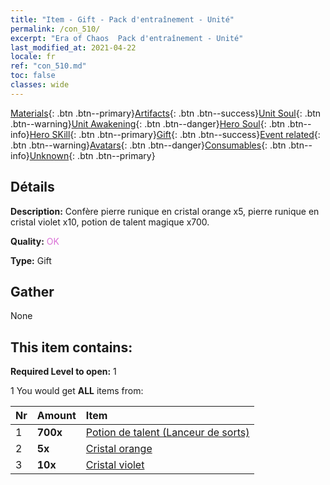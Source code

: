 ```yaml
---
title: "Item - Gift - Pack d'entraînement - Unité"
permalink: /con_510/
excerpt: "Era of Chaos  Pack d'entraînement - Unité"
last_modified_at: 2021-04-22
locale: fr
ref: "con_510.md"
toc: false
classes: wide
---
```

 [Materials](/ItemsFR/){: .btn .btn--primary}[Artifacts](/ItemsFR/Artifacts/){: .btn .btn--success}[Unit Soul](/ItemsFR/UnitSoul/){: .btn .btn--warning}[Unit Awakening](/ItemsFR/UnitAwakening/){: .btn .btn--danger}[Hero Soul](/ItemsFR/HeroSoul/){: .btn .btn--info}[Hero SKill](/ItemsFR/HeroSkill/){: .btn .btn--primary}[Gift](/ItemsFR/Gift/){: .btn .btn--success}[Event related](/ItemsFR/Events/){: .btn .btn--warning}[Avatars](/ItemsFR/Avatars/){: .btn .btn--danger}[Consumables](/ItemsFR/Consumables/){: .btn .btn--info}[Unknown](/ItemsFR/Unknown/){: .btn .btn--primary}

## Détails
 **Description:** Confère pierre runique en cristal orange x5, pierre runique en cristal violet x10, potion de talent magique x700.

 **Quality:** <span style="color: #DA70D6">OK</span>

 **Type:** Gift

## Gather

  None

## This item contains:

 **Required Level to open:** 1

 1 You would get **ALL** items  from:

  | Nr | Amount |     Item    |
  |:---|:-------|:------------|
  | 1 |  **700x** | [Potion de talent (Lanceur de sorts)](/fr/Items/con_790/) |  | 
  | 2 |  **5x** | [Cristal orange](/fr/Items/con_730/) |  | 
  | 3 |  **10x** | [Cristal violet](/fr/Items/con_720/) |  | 
